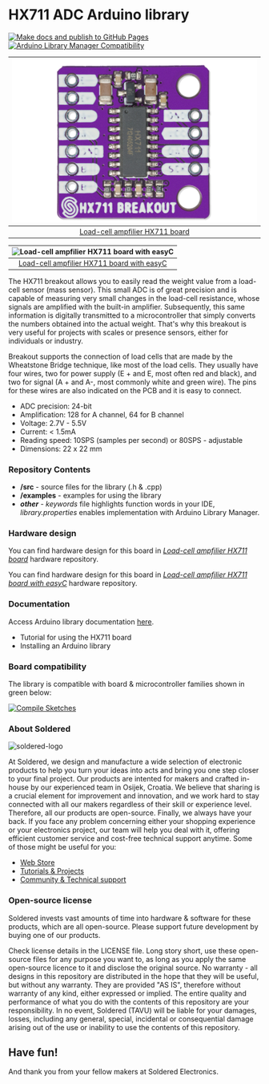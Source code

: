 # HX711 ADC Arduino library

[![Make docs and publish to GitHub Pages](https://github.com/SolderedElectronics/Soldered-HX711-ADC-For-Weight-Scales-Arduino-Library/actions/workflows/make_docs.yml/badge.svg?branch=dev)](https://github.com/SolderedElectronics/Soldered-HX711-ADC-For-Weight-Scales-Arduino-Library/actions/workflows/make_docs.yml)
[![Arduino Library Manager Compatibility](https://github.com/SolderedElectronics/Soldered-HX711-ADC-For-Weight-Scales-Arduino-Library/actions/workflows/arduino_lint.yml/badge.svg?branch=dev)](https://github.com/SolderedElectronics/Soldered-HX711-ADC-For-Weight-Scales-Arduino-Library/actions/workflows/arduino_lint.yml)


| ![Load-cell ampfilier HX711 board](https://github.com/SolderedElectronics/Load-cell-ampfilier-HX711-board-hardware-design/blob/main/OUTPUTS/V1.1.1/333005.jpg) |
| :------------------------------------------------------------------------------------------------------------------------------------------------------------: |
|                                            [Load-cell ampfilier HX711 board](https://www.solde.red/333005)                                                     |

| ![Load-cell ampfilier HX711 board with easyC](https://upload.wikimedia.org/wikipedia/commons/8/8f/Example_image.svg) |
| :------------------------------------------------------------------------------------------------------------------: |
|                      [Load-cell ampfilier HX711 board with easyC](https://www.solde.red/333006)                      |

The HX711 breakout allows you to easily read the weight value from a load-cell sensor (mass sensor). This small ADC is of great precision and is capable of measuring very small changes in the load-cell resistance, whose signals are amplified with the built-in amplifier. Subsequently, this same information is digitally transmitted to a microcontroller that simply converts the numbers obtained into the actual weight. That's why this breakout is very useful for projects with scales or presence sensors, either for individuals or industry.

Breakout supports the connection of load cells that are made by the Wheatstone Bridge technique, like most of the load cells. They usually have four wires, two for power supply (E + and E, most often red and black), and two for signal (A + and A-, most commonly white and green wire). The pins for these wires are also indicated on the PCB and it is easy to connect.

- ADC precision: 24-bit
- Amplification: 128 for A channel, 64 for B channel
- Voltage: 2.7V - 5.5V
- Current: < 1.5mA
- Reading speed: 10SPS (samples per second) or 80SPS - adjustable
- Dimensions: 22 x 22 mm

### Repository Contents

- **/src** - source files for the library (.h & .cpp)
- **/examples** - examples for using the library
- **_other_** - _keywords_ file highlights function words in your IDE, _library.properties_ enables implementation with Arduino Library Manager.

### Hardware design

You can find hardware design for this board in [_Load-cell ampfilier HX711 board_](https://github.com/SolderedElectronics/Load-cell-ampfilier-HX711-board-hardware-design) hardware repository.

You can find hardware design for this board in [_Load-cell ampfilier HX711 board with easyC_](https://github.com/SolderedElectronics/Load-cell-ampfilier-HX711-board-with-easy-C-hardware-design) hardware repository.

### Documentation

Access Arduino library documentation [here](https://SolderedElectronics.github.io/Soldered-HX711-ADC-For-Weight-Scales-Arduino-Library/).

- Tutorial for using the HX711 board
- Installing an Arduino library

### Board compatibility

The library is compatible with board & microcontroller families shown in green below:

[![Compile Sketches](http://github-actions.40ants.com/e-radionicacom/Soldered-HX711-ADC-For-Weight-Scales-Arduino-Library/matrix.svg?branch=dev&only=Compile%20Sketches)](https://github.com/SolderedElectronics/Soldered-HX711-ADC-For-Weight-Scales-Arduino-Library/actions/workflows/compile_test.yml)

### About Soldered

<img src="https://raw.githubusercontent.com/e-radionicacom/Soldered-Generic-Arduino-Library/dev/extras/Soldered-logo-color.png" alt="soldered-logo" width="500"/>

At Soldered, we design and manufacture a wide selection of electronic products to help you turn your ideas into acts and bring you one step closer to your final project. Our products are intented for makers and crafted in-house by our experienced team in Osijek, Croatia. We believe that sharing is a crucial element for improvement and innovation, and we work hard to stay connected with all our makers regardless of their skill or experience level. Therefore, all our products are open-source. Finally, we always have your back. If you face any problem concerning either your shopping experience or your electronics project, our team will help you deal with it, offering efficient customer service and cost-free technical support anytime. Some of those might be useful for you:

- [Web Store](https://www.soldered.com/shop)
- [Tutorials & Projects](https://soldered.com/learn)
- [Community & Technical support](https://soldered.com/community)

### Open-source license

Soldered invests vast amounts of time into hardware & software for these products, which are all open-source. Please support future development by buying one of our products.

Check license details in the LICENSE file. Long story short, use these open-source files for any purpose you want to, as long as you apply the same open-source licence to it and disclose the original source. No warranty - all designs in this repository are distributed in the hope that they will be useful, but without any warranty. They are provided "AS IS", therefore without warranty of any kind, either expressed or implied. The entire quality and performance of what you do with the contents of this repository are your responsibility. In no event, Soldered (TAVU) will be liable for your damages, losses, including any general, special, incidental or consequential damage arising out of the use or inability to use the contents of this repository.

## Have fun!

And thank you from your fellow makers at Soldered Electronics.
